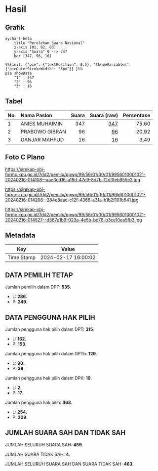# Hasil

## Grafik

```mermaid
xychart-beta
    title "Perolehan Suara Nasional"
    x-axis [01, 02, 03]
    y-axis "Suara" 0 --> 347
    bar [347, 96, 16]
```

```mermaid
%%{init: {"pie": {"textPosition": 0.5}, "themeVariables": {"pieOuterStrokeWidth": "5px"}} }%%
pie showData
    "1" : 347
    "2" : 96
    "3" : 16
```

## Tabel

| No. | Nama Paslon    | Suara | Suara (raw) | Persentase |
|:--- |:-------------- | -----:| -----------:| ----------:|
| 1   | ANIES MUHAIMIN | 347   | [347][p-1]  | 75,60      |
| 2   | PRABOWO GIBRAN | 96    | [96][p-2]   | 20,92      |
| 3   | GANJAR MAHFUD  | 16    | [16][p-3]   | 3,49       |


[p-1]: https://github.com/gigit-pemilu/pemilu-2024/blob/main/pilpres/hitung-suara/sub/99-luar-negeri/sub/56-kairo-mesir/sub/01-kairo-mesir/sub/0001-kairo-mesir/sub/021-tps-020/sub/paslon-1.txt
[p-2]: https://github.com/gigit-pemilu/pemilu-2024/blob/main/pilpres/hitung-suara/sub/99-luar-negeri/sub/56-kairo-mesir/sub/01-kairo-mesir/sub/0001-kairo-mesir/sub/021-tps-020/sub/paslon-2.txt
[p-3]: https://github.com/gigit-pemilu/pemilu-2024/blob/main/pilpres/hitung-suara/sub/99-luar-negeri/sub/56-kairo-mesir/sub/01-kairo-mesir/sub/0001-kairo-mesir/sub/021-tps-020/sub/paslon-3.txt

## Foto C Plano

https://sirekap-obj-formc.kpu.go.id/7dd2/pemilu/ppwp/99/56/01/00/01/9956010001021-20240216-014108--aae3cd16-a18d-47c9-8d7b-f2d3feb955e2.jpg

https://sirekap-obj-formc.kpu.go.id/7dd2/pemilu/ppwp/99/56/01/00/01/9956010001021-20240216-014208--284e8aac-c12f-4368-a31a-b1b2f101b641.jpg

https://sirekap-obj-formc.kpu.go.id/7dd2/pemilu/ppwp/99/56/01/00/01/9956010001021-20240216-014527--d367e1b9-023a-4e5b-bc76-b3ce10ea5fb3.jpg


## Metadata

| Key        | Value               |
| ---------- | ------------------- |
| Time Stamp | 2024-02-17 16:00:02 |


## DATA PEMILIH TETAP

Jumlah pemilih dalam DPT: **535**.
 * L: **286**.
 * P: **249**.

## DATA PENGGUNA HAK PILIH

Jumlah pengguna hak pilih dalam DPT: **315**.
 * L: **162**.
 * P: **153**.

Jumlah pengguna hak pilih dalam DPTb: **129**.
 * L: **90**.
 * P: **39**.

Jumlah pengguna hak pilih dalam DPK: **19**.
 * L: **2**.
 * P: **17**.

Jumlah pengguna hak pilih: **463**.
 * L: **254**.
 * P: **209**.

## JUMLAH SUARA SAH DAN TIDAK SAH

JUMLAH SELURUH SUARA SAH: **459**.

JUMLAH SUARA TIDAK SAH: **4**.

JUMLAH SELURUH SUARA SAH DAN SUARA TIDAK SAH: **463**.


